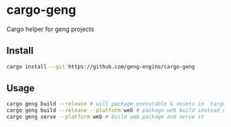 # cargo-geng

Cargo helper for geng projects

## Install

```sh
cargo install --git https://github.com/geng-engine/cargo-geng
```

## Usage

```sh
cargo geng build --release # will package executable & assets in `target/geng` folder
cargo geng build --release --platform web # package web build instead of current target
cargo geng serve --platform web # build web package and serve it
```
